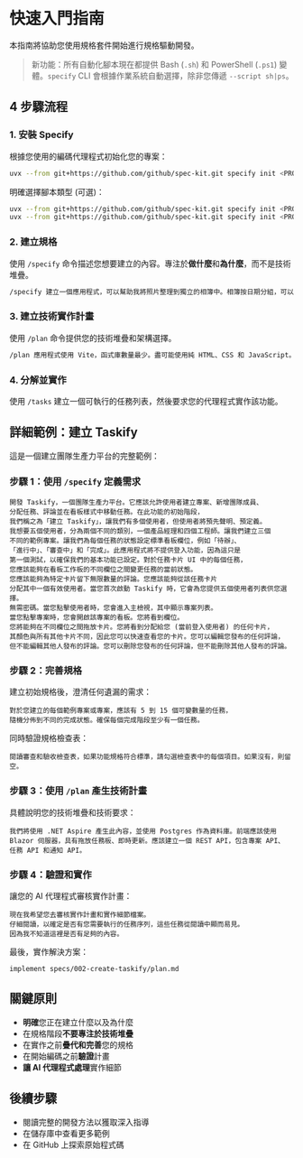 # 快速入門指南

本指南將協助您使用規格套件開始進行規格驅動開發。

> 新功能：所有自動化腳本現在都提供 Bash (`.sh`) 和 PowerShell (`.ps1`) 變體。`specify` CLI 會根據作業系統自動選擇，除非您傳遞 `--script sh|ps`。

## 4 步驟流程

### 1. 安裝 Specify

根據您使用的編碼代理程式初始化您的專案：

```bash
uvx --from git+https://github.com/github/spec-kit.git specify init <PROJECT_NAME>
```

明確選擇腳本類型 (可選)：
```bash
uvx --from git+https://github.com/github/spec-kit.git specify init <PROJECT_NAME> --script ps  # 強制使用 PowerShell
uvx --from git+https://github.com/github/spec-kit.git specify init <PROJECT_NAME> --script sh  # 強制使用 POSIX shell
```

### 2. 建立規格

使用 `/specify` 命令描述您想要建立的內容。專注於**做什麼**和**為什麼**，而不是技術堆疊。

```bash
/specify 建立一個應用程式，可以幫助我將照片整理到獨立的相簿中。相簿按日期分組，可以在主頁上透過拖放重新整理。相簿永遠不會在其他巢狀相簿中。在每個相簿中，照片以磁磚狀介面預覽。
```

### 3. 建立技術實作計畫

使用 `/plan` 命令提供您的技術堆疊和架構選擇。

```bash
/plan 應用程式使用 Vite，函式庫數量最少。盡可能使用純 HTML、CSS 和 JavaScript。圖片不會上傳到任何地方，Metadata 儲存在本地 SQLite 資料庫中。
```

### 4. 分解並實作

使用 `/tasks` 建立一個可執行的任務列表，然後要求您的代理程式實作該功能。

## 詳細範例：建立 Taskify

這是一個建立團隊生產力平台的完整範例：

### 步驟 1：使用 `/specify` 定義需求

```text
開發 Taskify，一個團隊生產力平台。它應該允許使用者建立專案、新增團隊成員、
分配任務、評論並在看板樣式中移動任務。在此功能的初始階段，
我們稱之為「建立 Taskify」，讓我們有多個使用者，但使用者將預先聲明、預定義。
我想要五個使用者，分為兩個不同的類別，一個產品經理和四個工程師。讓我們建立三個
不同的範例專案。讓我們為每個任務的狀態設定標準看板欄位，例如「待辦」、
「進行中」、「審查中」和「完成」。此應用程式將不提供登入功能，因為這只是
第一個測試，以確保我們的基本功能已設定。對於任務卡片 UI 中的每個任務，
您應該能夠在看板工作板的不同欄位之間變更任務的當前狀態。
您應該能夠為特定卡片留下無限數量的評論。您應該能夠從該任務卡片
分配其中一個有效使用者。當您首次啟動 Taskify 時，它會為您提供五個使用者列表供您選擇。
無需密碼。當您點擊使用者時，您會進入主檢視，其中顯示專案列表。
當您點擊專案時，您會開啟該專案的看板。您將看到欄位。
您將能夠在不同欄位之間拖放卡片。您將看到分配給您 (當前登入使用者) 的任何卡片，
其顏色與所有其他卡片不同，因此您可以快速查看您的卡片。您可以編輯您發布的任何評論，
但不能編輯其他人發布的評論。您可以刪除您發布的任何評論，但不能刪除其他人發布的評論。
```

### 步驟 2：完善規格

建立初始規格後，澄清任何遺漏的需求：

```text
對於您建立的每個範例專案或專案，應該有 5 到 15 個可變數量的任務，
隨機分佈到不同的完成狀態。確保每個完成階段至少有一個任務。
```

同時驗證規格檢查表：

```text
閱讀審查和驗收檢查表，如果功能規格符合標準，請勾選檢查表中的每個項目。如果沒有，則留空。
```

### 步驟 3：使用 `/plan` 產生技術計畫

具體說明您的技術堆疊和技術要求：

```text
我們將使用 .NET Aspire 產生此內容，並使用 Postgres 作為資料庫。前端應該使用
Blazor 伺服器，具有拖放任務板、即時更新。應該建立一個 REST API，包含專案 API、
任務 API 和通知 API。
```

### 步驟 4：驗證和實作

讓您的 AI 代理程式審核實作計畫：

```text
現在我希望您去審核實作計畫和實作細節檔案。
仔細閱讀，以確定是否有您需要執行的任務序列，這些任務從閱讀中顯而易見。
因為我不知道這裡是否有足夠的內容。
```

最後，實作解決方案：

```text
implement specs/002-create-taskify/plan.md
```

## 關鍵原則

- **明確**您正在建立什麼以及為什麼
- 在規格階段**不要專注於技術堆疊**
- 在實作之前**疊代和完善**您的規格
- 在開始編碼之前**驗證**計畫
- **讓 AI 代理程式處理**實作細節

## 後續步驟

- 閱讀完整的開發方法以獲取深入指導
- 在儲存庫中查看更多範例
- 在 GitHub 上探索原始程式碼
